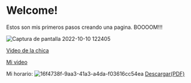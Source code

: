 # Welcome!
Estos son mis primeros pasos creando una pagina. BOOOOM!!!

![Captura de pantalla 2022-10-10 122405](https://user-images.githubusercontent.com/114767318/194922761-9b3f3b4b-3adb-4e8e-a02e-b73e576446c3.png)

[Video de la chica](https://www.facebook.com/100009325821058/videos/537697281375515/)

[Mi video](https://user-images.githubusercontent.com/114767318/194931147-6413cd90-2836-4a4e-a971-6567c470fac1.mp4)

Mi horario:
![16f4738f-9aa3-41a3-a4da-f03616cc54ea](https://user-images.githubusercontent.com/114767318/194949715-5b58cbad-4b46-4829-a60e-a314127597fb.jpg)
[Descargar(PDF)](https://github.com/Letnash/My-page-Lincoll/files/9749158/HORARIO-actualizado-_Recuperado-automaticamente_.pdf)
